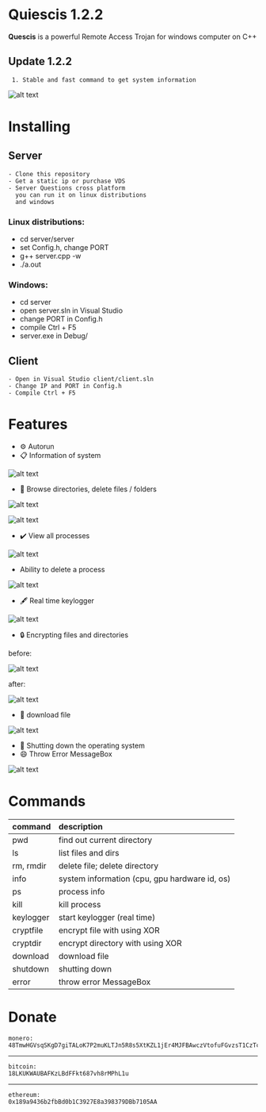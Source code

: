 ﻿# Quiescis 1.2.2

<b>Quescis</b> is a powerful Remote Access Trojan for windows computer on C++

## Update 1.2.2
     1. Stable and fast command to get system information


![alt text](img/header.png)

# Installing
## Server
    - Clone this repository 
    - Get a static ip or purchase VDS
    - Server Questions cross platform
      you can run it on linux distributions
      and windows

### <b>Linux distributions</b>:<br/>
   - cd server/server
   - set Config.h, change PORT
   - g++ server.cpp -w
   - ./a.out
   
### <b>Windows</b>:<br/>
   - cd server
   - open server.sln in Visual Studio
   - change PORT in Config.h
   - compile Ctrl + F5
   - server.exe in Debug/
   
## Client
    - Open in Visual Studio client/client.sln
    - Change IP and PORT in Config.h
    - Compile Ctrl + F5

# Features
- ⚙️ Autorun
- 📋 Information of system

![alt text](img/info.png)

- 🔭 Browse directories, delete files / folders

![alt text](img/ls.png)

![alt text](img/rm.png)

- ✔️ View all processes

![alt text](img/ps.png)

- Ability to delete a process

![alt text](img/kill.png)

- 🖋️ Real time keylogger

![alt text](img/keylogger.png)

- 🔒 Encrypting files and directories

before:

![alt text](img/cryptfile_before.png)

after:

![alt text](img/cryptfile_after.png)

- 📲 download file

![alt text](img/download.png)

- 🔌 Shutting down the operating system
- 😄 Throw Error MessageBox

![alt text](img/error.png)

# Commands
|   command   |                    description                 |
| ----------- |:-----------------------------------------------|
|     pwd     |  find out current directory                    |
|     ls      |  list files and dirs                           |
|  rm, rmdir  |  delete file; delete directory                 |
|    info     |  system information (cpu, gpu hardware id, os) |
|     ps      |  process info                                  |
|    kill     |  kill process                                  |
|  keylogger  |  start  keylogger (real time)                  |
|  cryptfile  |  encrypt file        with using XOR            |
|  cryptdir   |  encrypt directory   with using XOR            |
|  download   |  download file                                 |
|  shutdown   |  shutting down                                 |
|   error     |  throw error MessageBox                        |

#  Donate
    monero: 
    48TmwHGVsqSKgD7giTALoK7P2muKLTJn5R8s5XtKZL1jEr4MJFBAwczVtofuFGvzsT1CzTcFXotwZCDno1UsskqFFZe9wVC

***
    bitcoin:
    18LKUKWAUBAFKzLBdFFkt687vh8rMPhL1u
***
    ethereum:
    0x189a9436b2fbBd0b1C3927E8a398379DBb7105AA
